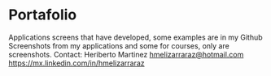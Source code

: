 # Portafolio
Applications screens that have developed, some examples are in my Github 
Screenshots from my applications and some for courses, only are screenshots.
Contact: 
Heriberto Martinez
hmelizarraraz@hotmail.com
https://mx.linkedin.com/in/hmelizarraraz
